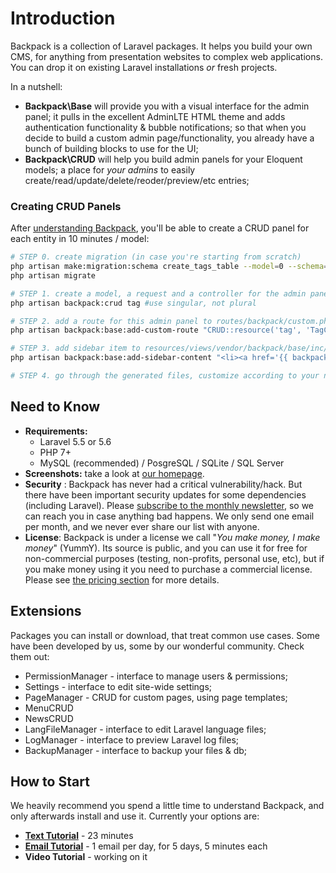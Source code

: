 # Introduction

Backpack is a collection of Laravel packages. It helps you build your own CMS, for anything from presentation websites to complex web applications. You can drop it on existing Laravel installations _or_ fresh projects.

In a nutshell:

- **Backpack\Base** will provide you with a visual interface for the admin panel; it pulls in the excellent AdminLTE HTML theme and adds authentication functionality & bubble notifications; so that when you decide to build a custom admin page/functionality, you already have a bunch of building blocks to use for the UI;
- **Backpack\CRUD** will help you build admin panels for your Eloquent models; a place for _your admins_ to easily create/read/update/delete/reoder/preview/etc entries;

### Creating CRUD Panels

After [understanding Backpack](/docs/{{version}}/getting-started-1-basics), you'll be able to create a CRUD panel for each entity in 10 minutes / model:

```bash
# STEP 0. create migration (in case you're starting from scratch)
php artisan make:migration:schema create_tags_table --model=0 --schema="name:string:unique"
php artisan migrate

# STEP 1. create a model, a request and a controller for the admin panel
php artisan backpack:crud tag #use singular, not plural

# STEP 2. add a route for this admin panel to routes/backpack/custom.php
php artisan backpack:base:add-custom-route "CRUD::resource('tag', 'TagCrudController');"

# STEP 3. add sidebar item to resources/views/vendor/backpack/base/inc/sidebar_content.blade.php
php artisan backpack:base:add-sidebar-content "<li><a href='{{ backpack_url('tag') }}'><i class='fa fa-tag'></i> <span>Tags</span></a></li>"

# STEP 4. go through the generated files, customize according to your needs
```

## Need to Know
- **Requirements:**
  - Laravel 5.5 or 5.6
  - PHP 7+
  - MySQL (recommended) / PosgreSQL / SQLite / SQL Server
- **Screenshots:** take a look at [our homepage](http://www.backpackforlaravel.com/).
- **Security** : Backpack has never had a critical vulnerability/hack. But there have been important security updates for some dependencies (including Laravel). Please  [subscribe to the monthly newsletter](https://backpackforlaravel.com/newsletter), so we can reach you in case anything bad happens. We only send one email per month, and we never ever share our list with anyone.
- **License**: Backpack is under a license we call "_You make money, I make money_" (YummY). Its source is public, and you can use it for free for non-commercial purposes (testing, non-profits, personal use, etc), but if you make money using it you need to purchase a commercial license. Please see  [the pricing section](https://backpackforlaravel.com/pricing) for more details.

## Extensions

Packages you can install or download, that treat common use cases. Some have been developed by us, some by our wonderful community. Check them out:

  - PermissionManager - interface to manage users & permissions;
  - Settings - interface to edit site-wide settings;
  - PageManager - CRUD for custom pages, using page templates;
  - MenuCRUD
  - NewsCRUD
  - LangFileManager - interface to edit Laravel language files;
  - LogManager - interface to preview Laravel log files;
  - BackupManager - interface to backup your files & db;

## How to Start

We heavily recommend you spend a little time to understand Backpack, and only afterwards install and use it. Currently your options are:
- **[Text Tutorial](/docs/{{version}}/getting-started-1-basics)** - 23 minutes
- **[Email Tutorial](http://backpackforlaravel.test/getting-started-emails)** - 1 email per day, for 5 days, 5 minutes each
- **Video Tutorial** - working on it